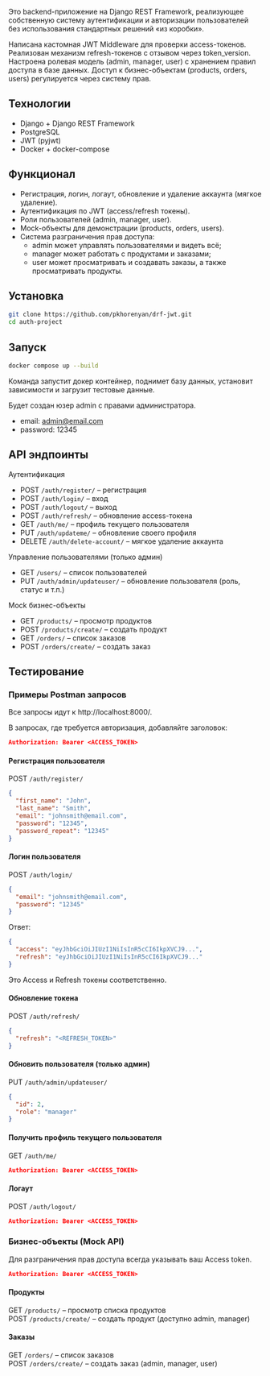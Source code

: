 Это backend-приложение на Django REST Framework, реализующее собственную систему аутентификации и авторизации пользователей без использования стандартных решений «из коробки».

Написана кастомная JWT Middleware для проверки access-токенов.
Реализован механизм refresh-токенов с отзывом через token_version.
Настроена ролевая модель (admin, manager, user) с хранением правил доступа в базе данных.
Доступ к бизнес-объектам (products, orders, users) регулируется через систему прав.

## Технологии

* Django + Django REST Framework
* PostgreSQL
* JWT (pyjwt)
* Docker + docker-compose

## Функционал

* Регистрация, логин, логаут, обновление и удаление аккаунта (мягкое удаление).
* Аутентификация по JWT (access/refresh токены).
* Роли пользователей (admin, manager, user).
* Mock-объекты для демонстрации (products, orders, users).
* Система разграничения прав доступа:
  * admin может управлять пользователями и видеть всё;
  * manager может работать с продуктами и заказами;
  * user может просматривать и создавать заказы, а также просматривать продукты.

## Установка

```bash
git clone https://github.com/pkhorenyan/drf-jwt.git
cd auth-project
```
## Запуск
```bash
docker compose up --build
```
Команда запустит докер контейнер, поднимет базу данных, установит зависимости и загрузит тестовые данные.

Будет создан юзер admin с правами администратора.
* email: admin@email.com
* password: 12345


## API эндпоинты

Аутентификация

* POST `/auth/register/` – регистрация
* POST `/auth/login/` – вход
* POST `/auth/logout/` – выход
* POST `/auth/refresh/` – обновление access-токена
* GET `/auth/me/` – профиль текущего пользователя
* PUT `/auth/updateme/` – обновление своего профиля
* DELETE `/auth/delete-account/` – мягкое удаление аккаунта

Управление пользователями (только админ)

* GET `/users/` – список пользователей
* PUT `/auth/admin/updateuser/` – обновление пользователя (роль, статус и т.п.)

Mock бизнес-объекты

* GET `/products/` – просмотр продуктов
* POST `/products/create/` – создать продукт
* GET `/orders/` – список заказов
* POST `/orders/create/` – создать заказ

## Тестирование

### Примеры Postman запросов

Все запросы идут к http://localhost:8000/.<br>

В запросах, где требуется авторизация, добавляйте заголовок:

```json lines
Authorization: Bearer <ACCESS_TOKEN>
```

#### Регистрация пользователя

POST `/auth/register/`

```json lines
{
  "first_name": "John",
  "last_name": "Smith",
  "email": "johnsmith@email.com",
  "password": "12345",
  "password_repeat": "12345"
}
```

#### Логин пользователя

POST `/auth/login/`

```json lines
{
  "email": "johnsmith@email.com",
  "password": "12345"
}
```
Ответ:

```json lines
{
  "access": "eyJhbGciOiJIUzI1NiIsInR5cCI6IkpXVCJ9...",
  "refresh": "eyJhbGciOiJIUzI1NiIsInR5cCI6IkpXVCJ9..."
}
```
Это Access и Refresh токены соответственно.

#### Обновление токена

POST `/auth/refresh/`

```json lines
{
  "refresh": "<REFRESH_TOKEN>"
}

```

#### Обновить пользователя (только админ)

PUT `/auth/admin/updateuser/`

```json lines
{
  "id": 2,
  "role": "manager"
}
```

#### Получить профиль текущего пользователя

GET `/auth/me/`

```json lines
Authorization: Bearer <ACCESS_TOKEN>
```

#### Логаут

POST `/auth/logout/`

```json lines
Authorization: Bearer <ACCESS_TOKEN>
```

### Бизнес-объекты (Mock API)

Для разграничения прав доступа всегда указывать ваш Access token.

```json lines
Authorization: Bearer <ACCESS_TOKEN>
```

#### Продукты

GET `/products/` – просмотр списка продуктов<br>
POST `/products/create/` – создать продукт (доступно admin, manager)

#### Заказы

GET `/orders/` – список заказов<br>
POST `/orders/create/` – создать заказ (admin, manager, user)

